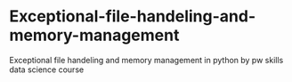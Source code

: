 # Exceptional-file-handeling-and-memory-management
Exceptional file handeling and memory management in python by pw skills data science course
